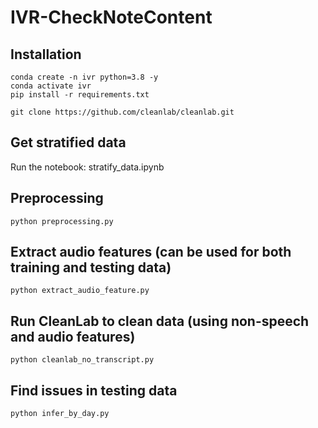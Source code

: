 # IVR-CheckNoteContent

## Installation
```
conda create -n ivr python=3.8 -y
conda activate ivr
pip install -r requirements.txt

git clone https://github.com/cleanlab/cleanlab.git
```

## Get stratified data
Run the notebook: stratify_data.ipynb

## Preprocessing
```
python preprocessing.py
```

## Extract audio features (can be used for both training and testing data)
```
python extract_audio_feature.py
```

## Run CleanLab to clean data (using non-speech and audio features)
```
python cleanlab_no_transcript.py
```

## Find issues in testing data
```
python infer_by_day.py
```
